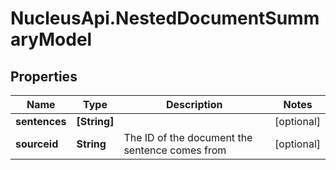 # NucleusApi.NestedDocumentSummaryModel

## Properties
Name | Type | Description | Notes
------------ | ------------- | ------------- | -------------
**sentences** | **[String]** |  | [optional] 
**sourceid** | **String** | The ID of the document the sentence comes from | [optional] 


